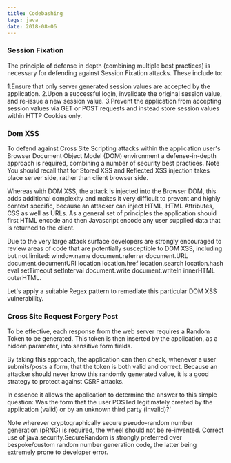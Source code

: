 ```yaml
---
title: Codebashing
tags: java
date: 2018-08-06
---
```


### Session Fixation

The principle of defense in depth (combining multiple best practices) is necessary for defending against Session Fixation attacks. These include to:

1.Ensure that only server generated session values are accepted by the application.
2.Upon a successful login, invalidate the original session value, and re-issue a new session value.
3.Prevent the application from accepting session values via GET or POST requests and instead store session values within HTTP Cookies only.

### Dom XSS

To defend against Cross Site Scripting attacks within the application user's Browser Document Object Model (DOM) environment a defense-in-depth approach is required, combining a number of security best practices.
Note You should recall that for Stored XSS and Reflected XSS injection takes place server side, rather than client browser side.

Whereas with DOM XSS, the attack is injected into the Browser DOM, this adds additional complexity and makes it very difficult to prevent and highly context specific, because an attacker can inject HTML, HTML Attributes, CSS as well as URLs. As a general set of principles the application should first HTML encode and then Javascript encode any user supplied data that is returned to the client.

Due to the very large attack surface developers are strongly encouraged to review areas of code that are potentially susceptible to DOM XSS, including but not limited:
window.name document.referrer document.URL document.documentURI location location.href location.search location.hash eval setTimeout setInterval document.write document.writeIn innerHTML outerHTML.

Let's apply a suitable Regex pattern to remediate this particular DOM XSS vulnerability.

### Cross Site Request Forgery Post

To be effective, each response from the web server requires a Random Token to be generated. This token is then inserted by the application, as a hidden parameter, into sensitive form fields.

By taking this approach, the application can then check, whenever a user submits/posts a form, that the token is both valid and correct. Because an attacker should never know this randomly generated value, it is a good strategy to protect against CSRF attacks.

In essence it allows the application to determine the answer to this simple question: Was the form that the user POSTed legitimately created by the application (valid) or by an unknown third party (invalid)?'

Note wherever cryptographically secure pseudo-random number generation (pRNG) is required, the wheel should not be re-invented. Correct use of java.security.SecureRandom is strongly preferred over bespoke/custom random number generation code, the latter being extremely prone to developer error.
